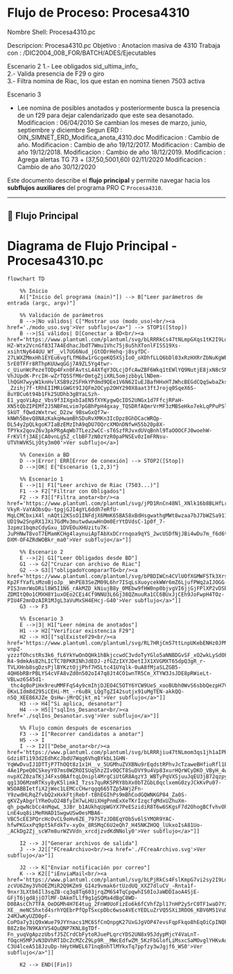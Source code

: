 # Flujo de Proceso: Procesa4310

Nombre Shell: Procesa4310.pc

Descripcion: Procesa4310.pc
 Objetivo    : Anotacion masiva de 4310
 Trabaja con : /DIC2004_008_FOR/BATCH/ADES/Ejecutables

 Escenario 2
 1.- Lee obligados sid_ultima_info_                               
 2.- Valida presencia de F29 o giro               
 3.- Filtra nomina de Riac, los que estan en nomina tienen 7503 activa

 Escenario 3
 - Lee nomina de posibles anotados y posteriormente busca la presencia de un f29
   para dejar calendarizado que este sea desanotado.
 Modificacion : 06/04/2010
	        Se cambian los meses de marzo, junio, septiembre y diciembre
                Segun ERD : OIN_SIMNET_ERD_Modifica_anota_4310.doc
 Modificacion : Cambio de año.
 Modificacion : Cambio de año 19/12/2017.
 Modificacion : Cambio de año 19/12/2018.
 Modificacion : Cambio de año 18/12/2019.
 Modificacion : Agrega alertas TG 73 + (37,50,5001,60)  02/11/2020
 Modificacion : Cambio de año 30/12/2020

Este documento describe el **flujo principal** y permite navegar hacia los **subflujos auxiliares** del programa PRO C `Procesa4310`.

---

## 🔹 Flujo Principal

# Diagrama de Flujo Principal - Procesa4310.pc

```mermaid
flowchart TD

    %% Inicio
    A(["Inicio del programa (main)"]) --> B["Leer parámetros de entrada (argc, argv)"]

    %% Validación de parámetros
    B -->|No válidos| C["Mostrar uso (modo_uso)<br/><a href='./modo_uso.svg'>Ver subflujo</a>"] --> STOP1([Stop])
    B -->|Sí válidos| D[Conectar a BD<br/><a href='https://www.plantuml.com/plantuml/svg/bLRRRkCs47tNLmpGXqs1tK2I9LdERXUh2_aKj5ku1VfAKsE52KLwIQgfM-HZ-Wtx2VcnGf83I7A4EdhacJbdT7Wmu1Vhc75j8u5hXTonlFISS19Xs-xsihtNy644UU_Wf__vl7UG6Nud_jGtODrHehq-j8syfDC-27LWXZMmxHh1EYEu6vgfLfM68w1rGcgeKQ5XSjIoO_oXDhfLLQ6bDl03xRzHXRrZbNuKgWPdMXm1fowZq40GZu0IzwoLZchbVcODGcR4H7E4RyNV246u0FQ_izEo6k6PCVhnjpl17nHQ2-5rE0TFFr8RThpKUUwqGGj7A9ZL5Yg4twr-c_UiunWcPezeTODp4Fxn0FAvtsL44XfqY3OLcjDfcAwZBF6Wkq1tEWlYQ9NutjE8jxN8cSNNcMb1LmMTC-VhJUpdK-PrcIH-wZrTQ5SfM6rOmtgZjiXRL5omjzbbyLlNDem-lhQGH7wyyW1knHvlXSB9z2SFHkYPdmd9QEe1V6N62IuEJBafHHxHTJWhcBEGdCQqSwbaZksOdKwnpiCeACRecVTPcPUTenSPMaXc-_Zzihj7f-tRhEIIMRiGWGt9IJQFm2OCyp2OHY290X8aat3ftJrojq0SqeX6S-8uYBCu6t94b1Fk25UDhb3gBYaLSzh-E1_yqoViApz_Vbs9f3IXgxbIaEN5fXYKygwQcIDS2UNGx1d7FfcjRPaH-XN5tQbZIPEMf2J5NBFmLvim7pGBhPpH4gxay_TQSDRfAQmrVrMF3zMBSeHko7ekLqPPuPSlSb8YTq8h2rTIMCViUs36O2srVG-SkUT_fQwdzWxtrwc_D2zw_9BswGxQf7w-kNWh5BevQ8NAzKakqHwamBh5DuRvXMKn3IcDpz8GhDCacWRQp-DL54y2pQLkgoK7IaBzEMzIhA9qDU7OQrcXMOnDNfwH55b20p8X-TPYkx2qovZ6v3pkPRgAqWb7TLez2wCC-sT6SzfRJvxdUVqBnhl9TaOOOCFJ0woehW-FrKVlfj3AEjCA0vnLg5Z_clbBF7zN0zYzR0paPNSEv0zImFRNsu-UTVhWVK5LjOty3m00'>Ver subflujo</a>]

    %% Conexión a BD
    D -->|Error| ERR[Error de conexión] --> STOP2([Stop])
    D -->|OK| E{"Escenario (1,2,3)"}

    %% Escenario 1
    E -->|1| F1["Leer archivo de Riac (7503...)"]
    F1 --> F2["Filtrar con Obligados"]
    F2 --> F3[["Filtra_anotar<br/><a href='https://www.plantuml.com/plantuml/svg/jPD1RnCn48Nl_XNlk16b8BLHfLrLD4f26obGgP6uhgRhoTR1iSDuDl2dE77ZWjJyCUIDe8AcXo9nyS5-VkyR-VaYAObsQu-tpgjGJI4gYL6ddh7eRfU-MqLCMCbxiX4l_nAQti2KSsO1INFdjX6MmK65BA58xBdHsgwathgMWt8wzaa7bJ7bWZSa911kNLA92OdRtVS0TPjO6UEMAEv_Z7VVh6iZpd4sV7toPW2zuu1YiViwC41voO6poQ_mKGQpCTLPVQnVj3B0tcag4WNq-UD19w2SnpRX1JXi7GdMv3mutwdwuwHnOm0ErYtDVdsC-1p0f_7-3zpmz1bqmzCdyGxu_1DVEOuXHUzitu7K-JuPHNwT8voT7EMamKCHg4laynuiApTAbXxDCrrnqoa9qYS_2wcUSDfNjJBi4wDu7m_f6d6ttCzU_QQxx4Wi_L7hH9aM771r_MxwQdGplffzkAuNe_biCgfCURDlCacM-DXM-OF4ZRdWOBkr_ma0'>Ver subflujo</a>"]]

    %% Escenario 2
    E -->|2| G1["Leer Obligados desde BD"]
    G1 --> G2["Cruzar con archivo de Riac"]
    G2 --> G3[["obligadoYcompararTG<br/><a href='https://www.plantuml.com/plantuml/svg/bPBDIWCn4CVlUOfXGMWF5Tk3XrsebLfxKOIs2fvaTfDjKv9CcIIY3-Kp2FfYafLsMzoBjoJp__WnPE83SeZM09L6hr7ISqLsXuoycekWWr6mZ6LjufPWq2aIJOGG-PIS3nmrWoDRil8W5I1N6_rAkMZD_kNiujB8y_0MEbw9fHW0np0bjvgVI6jjGjFPlXP2vDSbQzuNTRL0GWNbAzOXCYRFGbN4h1ZSmrvVY7oM9ALcM3oku1rkda2vly79FrNCs9PATJgURLKL0p9KPD590f5vuW23sEeQil7HdLXcXH2wXjxNvuoPEDKdtrKVmaOvw2s_F_e28B-ZDMItQ0o1CMXH8Y1uxOEo2CEi4Cf9NNU3L6Gj38QZmuuRa1CC6BUxJjCEh9JoFwpH4TOz-PIU4F2mnDzAIR1MJgL3aVuMxSH4EHcj-G40'>Ver subflujo</a>"]]
    G3 --> F3

    %% Escenario 3
    E -->|3| H1["Leer nómina de anotados"]
    H1 --> H2["Verificar existencia F29"]
    H2 --> H3[["sqlExisteF29<br/><a href='https://www.plantuml.com/plantuml/svg/RL7HRjCm57ttLnpUKebENHz0JPMnqZWGgKs6ay83Gf7NE9chDEviPq92V0mVm3SWiHz39ilQ8bui-vnpZ-yzzzfOhcstRs3k6_fL6YkYwOnOQHk1hBkjccwdC3vdoTyYGlo5aNNBDGvSF_xO2wkLySdOFGlTMGGekVryeyoNyTL3iOdZi62R_4bm45ggKY70JN-R4-9dmkAsB2hLICTC7BPKRINhJdEDJ-zfGZzIXYJDetIJX1XVGMXT65dpQ3gR_r-TVLXHnb8sgDzsPjlBYKztOjjPhf7H5Ltc41UYqlk-0uA8fMjaSLZGB5-4QH6bRBrPBLYS4cVFA8vZd0n502oI47q8Jt4CO1wnTR5Cm_XTYW3JsJDE8pRWieLt-VBLwz6S45d1-_thc4g0oPiHx9reuMMFFqS4y9cmIhjDJEO4C5OTY6YCW9UeS_xooBUbh0WvS6sbbQezpH7VpeeySzzi-OKxLIdm8d295iCEHi-Mt_-r6uBk_LQgTgZI42sutjx91uMgTEN-akkQQ-n5Q_XEE86XJZe_QsHw-jMrQCjkt_m1'>Ver subflujo</a>"]]
    H3 --> H4["Si aplica, desanotar"]
    H4 --> H5[["sqlIns_Desanotar<br/><a href='./sqlIns_Desanotar.svg'>Ver subflujo</a>"]]

    %% Flujo común después de escenarios
    F3 --> I["Recorrer candidatos a anotar"]
    H5 --> I
    I --> I2[["Debe_anotar<br/><a href='https://www.plantuml.com/plantuml/svg/bLRRRjiu47tNLmom3qs1jh1aIPRJ2weRWGB1Tj6qpuiHDLQOKAH3KXkuYtpCViD-Gdzi8Ti193d2EdhKcJbdU7Wqq6VhqBYkbL1GHN-YqWwDvuIJ1DTTjP7ThOQt8z1x1H__v_5UGMhuZVXBNu9rEqdstRPhvJcTzaweBHfiuRfl1EkCuExGpBIgDUo0h1DIGqEA3Cf1IuNyhZ6wKtMkfJRm6zi_WmfxWxL-4Ae1PpeQ0CSkeyY07ms0WZROISUqShzZIv0QCT8SuDVY9u4Vp83xurHQrWCyDKO_VByH_4wHjH2y2wRWyI2DmTsvpdEd3LdOGOvMMwW9VbZzCk-nvpXCZ0zaTKjJ4Fxs0BAftqLOnipl4MrgCiUtGR8AqzY3_WBTyPqVXSjuuJqEU3jB72qzpynojipPb3bRhQD5DcPU5N6yIBp7C-qg13O6MzmRTKsy8yK5limkI_Tzss7quRK5PRY8bXx0bTZGbL0qclxemG0zyJCkKvPu07-WSOABBIetfiX2jWec1LEMCcCHwrqgq665TZp5AWj2Fn-Y9zwdHLRqZfvbQ2xHxkFtjRebf-tBhEGIhPs9mBhCodGQWNKGP84_Za0S-gKVZyAbgrlYReOuO24BfyIH7wLHUiXHgPnmExXeTKrIzqcfqMdxUZhuXm-qh_pqwNcbCc4nMqwL_3JBr_b1AUkhqUpWGYX7PeESzidiR8T6w6SKgsF7d2OhogBCfvhvOhaEieDchfKpMiA5_FLl8pZsUeeQpP_LuuVgMRcIhSlLLAu8qtnHFCb9ITm9hInSI64TsZU0nb0ZjNq37DslVwHknlOUxgzNVsgUzVWfxUCTj4uMsVhihP3hTgiLARTFSa5sAmKr7Rqmp4yiisb8M7II1d-LnE4uq8iiMeRHAD1SwgwUSw0esMBA6-VBC5cEE3PQrcHcOvCL9oHv6ZE_797STzJDBEqYOb5v6lSYMOR9YAC-hfwPKGxxPq9pt5kFdkTv-xyOx_8RSMqC6U2eQh7_H45NKZHOQ_lUkxoIsA81Uo-_ACkDg2Zj_scW7m8urWZVVdn_xrcdjzvdKdNNoly0'>Ver subflujo</a>"]]

    I2 --> J["Generar archivos de salida"]
    J --> J2[["FCreaArchivo<br/><a href='./FCreaArchivo.svg'>Ver subflujo</a>"]]

    J2 --> K["Enviar notificación por correo"]
    K --> K2[["iEnviaMail<br/><a href='https://www.plantuml.com/plantuml/svg/bLPjRkCs4FslKmpG7vi2sy2I9LdERXUhBnO5jXz0sWECgR72X2Az99N0BNAOdg57s8iLaXn0aYFKqK-zcVU6Zmy3VhOEZMiR2Q9KZm9_GI4z9vmak6rtUzdUQ_XXZ7dluCV_-Rnta1f-9nxr3LXtb6Il3sqZB-cq3q8Tq603jrqZM6S4TqCpqwhIS0IoJaWDDIaoA4SjE-GFjT6jgd8jjO7lMF-DAkmTLlf9g1gSQMa4dBgC8WD-D08AscCh7TFA_OeDGMh4H7E4tug_2FnW0UoFizEo6k6fCVhfZpl17nHP2y5rC0TF1waD7YzrdZjjoC8HShJQGaNmfzLlynuxZc5YV2Ah6vg3yBS7aCtzBi8oPdw7Q5EHEVqDaasOnXvq5-XE__meNCShxtd4srhYQEbrPfQpTSxcpDbc6wsoAVEcYEDLuZrVQ5SXi3ROO6_KBV6M51VuDhiiVUtQXj77rnQKuIfQUm1Vn9w-24MJwKyUZD0pF-CoPOa7y3iQ9xWue79JYYnacs1MC6SfCnQnpgK27UxGJgVOP47evsFqpFkqo8hEqOiCpINQFdw_xUx9QVisAxb4QnSYi2spCfr7O1i4MU1F8n27Vkd7at3ftJrnjq0Si925S-B8Zz8e7N9KAYVS4QuQNP7KNL8gTDf-Fn_yuqVgApzzUbsfJ5ZCrdCbFytoRJuePLqrcYDS2UN8x95JdypMjcY4VaLnT-fOqcH5MPJvN3DVhRT1DcZcMZcZ9Lp9R__MWcEdfwZM_5KzFbGlofLiMsxcSaMOvglYHKvAuavePU5A2klGlWSqXcgfxNlWwBxz8tKzjNUulqxzfNdHuvUqJtVGDbbbsuktGgwRWrQaN9_aWkn12gfRUcEONrWMqv2mw2mD_YQ9mscWLrcq3gD9eBdKRRNaG56orPmtpjTXifvmxBMio2p69YlEIF8qPduv8VdQKhkmj8k8HULvt8ja7IOJZkgqUXP66VRFZEQqjvuzp_FwDuntyrF_8Z20m-C3U4lceA518JzuDp-hHytHWEL671nqBnhTlMYkxTq7ppfzy3wJgjf6_WS0'>Ver subflujo</a>"]]

    K2 --> END([Fin])



